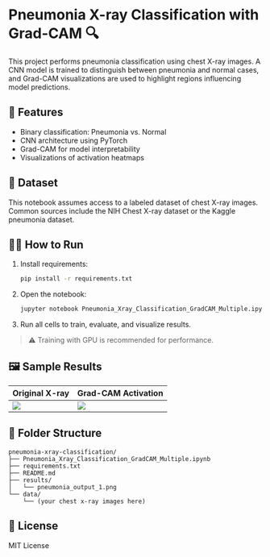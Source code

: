 # Pneumonia X-ray Classification with Grad-CAM 🔍

This project performs pneumonia classification using chest X-ray images. A CNN model is trained to distinguish between pneumonia and normal cases, and Grad-CAM visualizations are used to highlight regions influencing model predictions.

## 📌 Features

- Binary classification: Pneumonia vs. Normal
- CNN architecture using PyTorch
- Grad-CAM for model interpretability
- Visualizations of activation heatmaps

## 🧠 Dataset

This notebook assumes access to a labeled dataset of chest X-ray images. Common sources include the NIH Chest X-ray dataset or the Kaggle pneumonia dataset.

## 🏃‍♂️ How to Run

1. Install requirements:
    ```bash
    pip install -r requirements.txt
    ```

2. Open the notebook:
    ```bash
    jupyter notebook Pneumonia_Xray_Classification_GradCAM_Multiple.ipynb
    ```

3. Run all cells to train, evaluate, and visualize results.

> ⚠️ Training with GPU is recommended for performance.

## 🖼️ Sample Results

| Original X-ray | Grad-CAM Activation |
|----------------|---------------------|
| ![](results/pneumonia_output_1.png) | ![](results/pneumonia_output_1.png) |

## 📁 Folder Structure

```
pneumonia-xray-classification/
├── Pneumonia_Xray_Classification_GradCAM_Multiple.ipynb
├── requirements.txt
├── README.md
├── results/
│   └── pneumonia_output_1.png
└── data/
    └── (your chest x-ray images here)
```

## 🪪 License

MIT License